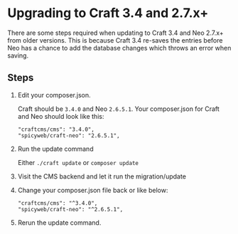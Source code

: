 # Upgrading to Craft 3.4 and 2.7.x+

There are some steps required when updating to Craft 3.4 and Neo 2.7.x+ from older versions. This is because Craft 3.4 re-saves the entries before Neo has a chance to add the database changes which throws an error when saving.

## Steps

1. Edit your composer.json.

    Craft should be `3.4.0` and Neo `2.6.5.1`. Your composer.json for Craft and Neo should look like this:
    ```
    "craftcms/cms": "3.4.0",
    "spicyweb/craft-neo": "2.6.5.1",
    ```

2. Run the update command

    Either `./craft update` or `composer update`

3. Visit the CMS backend and let it run the migration/update

4. Change your composer.json file back or like below:
    ```
    "craftcms/cms": "^3.4.0",
    "spicyweb/craft-neo": "^2.6.5.1",
    ```
   
5. Rerun the update command.
